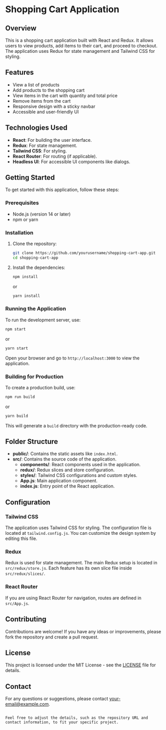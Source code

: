 
# Shopping Cart Application

## Overview

This is a shopping cart application built with React and Redux. It allows users to view products, add items to their cart, and proceed to checkout. The application uses Redux for state management and Tailwind CSS for styling.

## Features

- View a list of products
- Add products to the shopping cart
- View items in the cart with quantity and total price
- Remove items from the cart
- Responsive design with a sticky navbar
- Accessible and user-friendly UI

## Technologies Used

- **React**: For building the user interface.
- **Redux**: For state management.
- **Tailwind CSS**: For styling.
- **React Router**: For routing (if applicable).
- **Headless UI**: For accessible UI components like dialogs.

## Getting Started

To get started with this application, follow these steps:

### Prerequisites

- Node.js (version 14 or later)
- npm or yarn

### Installation

1. Clone the repository:

    ```bash
    git clone https://github.com/yourusername/shopping-cart-app.git
    cd shopping-cart-app
    ```

2. Install the dependencies:

    ```bash
    npm install
    ```

    or

    ```bash
    yarn install
    ```

### Running the Application

To run the development server, use:

```bash
npm start
```

or

```bash
yarn start
```

Open your browser and go to `http://localhost:3000` to view the application.

### Building for Production

To create a production build, use:

```bash
npm run build
```

or

```bash
yarn build
```

This will generate a `build` directory with the production-ready code.

## Folder Structure

- **public/**: Contains the static assets like `index.html`.
- **src/**: Contains the source code of the application.
  - **components/**: React components used in the application.
  - **redux/**: Redux slices and store configuration.
  - **styles/**: Tailwind CSS configurations and custom styles.
  - **App.js**: Main application component.
  - **index.js**: Entry point of the React application.
  
## Configuration

### Tailwind CSS

The application uses Tailwind CSS for styling. The configuration file is located at `tailwind.config.js`. You can customize the design system by editing this file.

### Redux

Redux is used for state management. The main Redux setup is located in `src/redux/store.js`. Each feature has its own slice file inside `src/redux/slices/`.

### React Router

If you are using React Router for navigation, routes are defined in `src/App.js`.

## Contributing

Contributions are welcome! If you have any ideas or improvements, please fork the repository and create a pull request.

## License

This project is licensed under the MIT License - see the [LICENSE](LICENSE) file for details.

## Contact

For any questions or suggestions, please contact [your-email@example.com](mailto:alokshukla994@gmail.com).

```

Feel free to adjust the details, such as the repository URL and contact information, to fit your specific project.